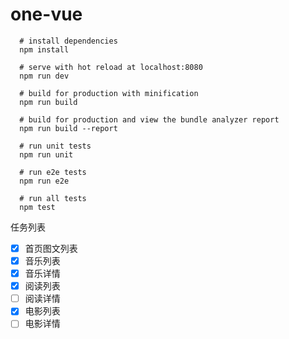 # one-vue

```
  # install dependencies
  npm install

  # serve with hot reload at localhost:8080
  npm run dev

  # build for production with minification
  npm run build

  # build for production and view the bundle analyzer report
  npm run build --report

  # run unit tests
  npm run unit

  # run e2e tests
  npm run e2e

  # run all tests
  npm test
```

任务列表
- [x] 首页图文列表
- [x] 音乐列表
- [x] 音乐详情
- [x] 阅读列表
- [ ] 阅读详情
- [x] 电影列表
- [ ] 电影详情
